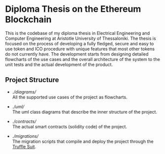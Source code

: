 # Diploma Thesis on the Ethereum Blockchain

This is the codebase of my diploma thesis in Electrical Engineering and Computer Engineering at Aristotle University of Thessaloniki. The thesis is focused on the process of developing a fully fledged, secure and easy to use token and ICO procedure with unique features that most other tokens do not currently have. The development starts from designing detailed flowcharts of the use cases and the overall architecture of the system to the unit tests and the actual development of the product.

## Project Structure

- *./diagrams/*<br />
All the supported use cases of the project as flowcharts.

- *./uml/*<br />
The uml class diagrams that describe the inner structure of the project.

- *./contracts/*<br />
The actual smart contracts (solidity code) of the project.

- *./migrations/*<br />
The migration scripts that compile and deploy the project through the [Truffle Suit](https://github.com/trufflesuite/truffle).
